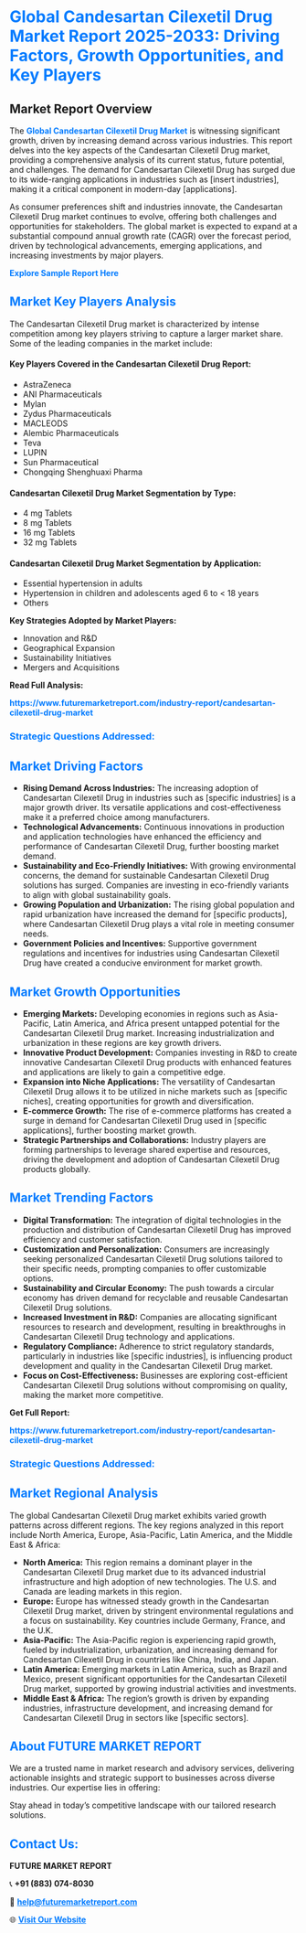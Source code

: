 <h1 style="color: #007BFF;">Global Candesartan Cilexetil Drug Market Report 2025-2033: Driving Factors, Growth Opportunities, and Key Players</h1>

<section id="overview">
<h2>Market Report Overview</h2>
<p>The <a href="https://www.futuremarketreport.com/industry-report/candesartan-cilexetil-drug-market" style="color: #007BFF; text-decoration: none;"><strong>Global Candesartan Cilexetil Drug Market</strong></a> is witnessing significant growth, driven by increasing demand across various industries. This report delves into the key aspects of the Candesartan Cilexetil Drug market, providing a comprehensive analysis of its current status, future potential, and challenges. The demand for Candesartan Cilexetil Drug has surged due to its wide-ranging applications in industries such as [insert industries], making it a critical component in modern-day [applications].</p>
<p>As consumer preferences shift and industries innovate, the Candesartan Cilexetil Drug market continues to evolve, offering both challenges and opportunities for stakeholders. The global market is expected to expand at a substantial compound annual growth rate (CAGR) over the forecast period, driven by technological advancements, emerging applications, and increasing investments by major players.</p>
</section>

<section id="overview">
<p><a href="https://www.futuremarketreport.com/request-sample/reportId=92261" style="color: #007BFF; text-decoration: none;"><strong>Explore Sample Report Here</strong></a></p>
</section>

<section id="key-players">
<h2 style="color: #007BFF;">Market Key Players Analysis</h2>
<p>The Candesartan Cilexetil Drug market is characterized by intense competition among key players striving to capture a larger market share. Some of the leading companies in the market include:</p>
<h4>Key Players Covered in the Candesartan Cilexetil Drug Report:</h4>
<ul><li>AstraZeneca</li><li>ANI Pharmaceuticals</li><li>Mylan</li><li>Zydus Pharmaceuticals</li><li>MACLEODS</li><li>Alembic Pharmaceuticals</li><li>Teva</li><li>LUPIN</li><li>Sun Pharmaceutical</li><li>Chongqing Shenghuaxi Pharma</li></ul>
<h4>Candesartan Cilexetil Drug Market Segmentation by Type:</h4>
<ul><li>4 mg Tablets</li><li>8 mg Tablets</li><li>16 mg Tablets</li><li>32 mg Tablets</li></ul>

<h4>Candesartan Cilexetil Drug Market Segmentation by Application:</h4>
<ul><li>Essential hypertension in adults</li><li>Hypertension in children and adolescents aged 6 to &lt; 18 years</li><li>Others</li></ul>
<p><strong>Key Strategies Adopted by Market Players:</strong></p>
<ul>
<li>Innovation and R&D</li>
<li>Geographical Expansion</li>
<li>Sustainability Initiatives</li>
<li>Mergers and Acquisitions</li>
</ul>
</section>

<section>
<p><strong>Read Full Analysis: </strong></p><a href="https://www.futuremarketreport.com/industry-report/candesartan-cilexetil-drug-market" style="color: #007BFF; text-decoration: none;"><strong>https://www.futuremarketreport.com/industry-report/candesartan-cilexetil-drug-market</strong></a>
<h3 style="color: #007BFF;">Strategic Questions Addressed:</h3>
</section>

<section id="driving-factors">
<h2 style="color: #007BFF;">Market Driving Factors</h2>
<ul>
<li><strong>Rising Demand Across Industries:</strong> The increasing adoption of Candesartan Cilexetil Drug in industries such as [specific industries] is a major growth driver. Its versatile applications and cost-effectiveness make it a preferred choice among manufacturers.</li>
<li><strong>Technological Advancements:</strong> Continuous innovations in production and application technologies have enhanced the efficiency and performance of Candesartan Cilexetil Drug, further boosting market demand.</li>
<li><strong>Sustainability and Eco-Friendly Initiatives:</strong> With growing environmental concerns, the demand for sustainable Candesartan Cilexetil Drug solutions has surged. Companies are investing in eco-friendly variants to align with global sustainability goals.</li>
<li><strong>Growing Population and Urbanization:</strong> The rising global population and rapid urbanization have increased the demand for [specific products], where Candesartan Cilexetil Drug plays a vital role in meeting consumer needs.</li>
<li><strong>Government Policies and Incentives:</strong> Supportive government regulations and incentives for industries using Candesartan Cilexetil Drug have created a conducive environment for market growth.</li>
</ul>
</section>

<section id="growth-opportunities">
<h2 style="color: #007BFF;">Market Growth Opportunities</h2>
<ul>
<li><strong>Emerging Markets:</strong> Developing economies in regions such as Asia-Pacific, Latin America, and Africa present untapped potential for the Candesartan Cilexetil Drug market. Increasing industrialization and urbanization in these regions are key growth drivers.</li>
<li><strong>Innovative Product Development:</strong> Companies investing in R&D to create innovative Candesartan Cilexetil Drug products with enhanced features and applications are likely to gain a competitive edge.</li>
<li><strong>Expansion into Niche Applications:</strong> The versatility of Candesartan Cilexetil Drug allows it to be utilized in niche markets such as [specific niches], creating opportunities for growth and diversification.</li>
<li><strong>E-commerce Growth:</strong> The rise of e-commerce platforms has created a surge in demand for Candesartan Cilexetil Drug used in [specific applications], further boosting market growth.</li>
<li><strong>Strategic Partnerships and Collaborations:</strong> Industry players are forming partnerships to leverage shared expertise and resources, driving the development and adoption of Candesartan Cilexetil Drug products globally.</li>
</ul>
</section>

<section id="trending-factors">
<h2 style="color: #007BFF;">Market Trending Factors</h2>
<ul>
<li><strong>Digital Transformation:</strong> The integration of digital technologies in the production and distribution of Candesartan Cilexetil Drug has improved efficiency and customer satisfaction.</li>
<li><strong>Customization and Personalization:</strong> Consumers are increasingly seeking personalized Candesartan Cilexetil Drug solutions tailored to their specific needs, prompting companies to offer customizable options.</li>
<li><strong>Sustainability and Circular Economy:</strong> The push towards a circular economy has driven demand for recyclable and reusable Candesartan Cilexetil Drug solutions.</li>
<li><strong>Increased Investment in R&D:</strong> Companies are allocating significant resources to research and development, resulting in breakthroughs in Candesartan Cilexetil Drug technology and applications.</li>
<li><strong>Regulatory Compliance:</strong> Adherence to strict regulatory standards, particularly in industries like [specific industries], is influencing product development and quality in the Candesartan Cilexetil Drug market.</li>
<li><strong>Focus on Cost-Effectiveness:</strong> Businesses are exploring cost-efficient Candesartan Cilexetil Drug solutions without compromising on quality, making the market more competitive.</li>
</ul>
</section>

<section>
<p><strong>Get Full Report: </strong></p><a href="https://www.futuremarketreport.com/industry-report/candesartan-cilexetil-drug-market" style="color: #007BFF; text-decoration: none;"><strong>https://www.futuremarketreport.com/industry-report/candesartan-cilexetil-drug-market</strong></a>
<h3 style="color: #007BFF;">Strategic Questions Addressed:</h3>
</section>


<section id="regional-analysis">
<h2 style="color: #007BFF;">Market Regional Analysis</h2>
<p>The global Candesartan Cilexetil Drug market exhibits varied growth patterns across different regions. The key regions analyzed in this report include North America, Europe, Asia-Pacific, Latin America, and the Middle East & Africa:</p>
<ul>
<li><strong>North America:</strong> This region remains a dominant player in the Candesartan Cilexetil Drug market due to its advanced industrial infrastructure and high adoption of new technologies. The U.S. and Canada are leading markets in this region.</li>
<li><strong>Europe:</strong> Europe has witnessed steady growth in the Candesartan Cilexetil Drug market, driven by stringent environmental regulations and a focus on sustainability. Key countries include Germany, France, and the U.K.</li>
<li><strong>Asia-Pacific:</strong> The Asia-Pacific region is experiencing rapid growth, fueled by industrialization, urbanization, and increasing demand for Candesartan Cilexetil Drug in countries like China, India, and Japan.</li>
<li><strong>Latin America:</strong> Emerging markets in Latin America, such as Brazil and Mexico, present significant opportunities for the Candesartan Cilexetil Drug market, supported by growing industrial activities and investments.</li>
<li><strong>Middle East & Africa:</strong> The region’s growth is driven by expanding industries, infrastructure development, and increasing demand for Candesartan Cilexetil Drug in sectors like [specific sectors].</li>
</ul>
</section>

<footer>
<h2 style="color: #007BFF;">About FUTURE MARKET REPORT</h2>
<p>We are a trusted name in market research and advisory services, delivering actionable insights and strategic support to businesses across diverse industries. Our expertise lies in offering:</p>

<p>Stay ahead in today’s competitive landscape with our tailored research solutions.</p>

<h2 style="color: #007BFF;">Contact Us:</h2>
<p><strong>FUTURE MARKET REPORT</strong></p>
<p>📞 <strong>+91 (883) 074-8030</strong></p>
<p>📧 <strong><a href="mailto:help@futuremarketreport.com" style="color: #007BFF;">help@futuremarketreport.com</a></strong></p>
<p>🌐 <strong><a href="https://www.futuremarketreport.com/" style="color: #007BFF;">Visit Our Website</a></strong></p>
</footer>